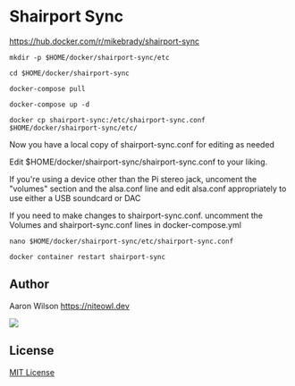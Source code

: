 # Shairport Sync
https://hub.docker.com/r/mikebrady/shairport-sync

```
mkdir -p $HOME/docker/shairport-sync/etc
```
```
cd $HOME/docker/shairport-sync
```
```
docker-compose pull
```
```
docker-compose up -d
```
```
docker cp shairport-sync:/etc/shairport-sync.conf $HOME/docker/shairport-sync/etc/
```
Now you have a local copy of shairport-sync.conf for editing as needed




Edit $HOME/docker/shairport-sync/shairport-sync.conf to your liking.

If you're using a device other than the Pi stereo jack,
uncoment the "volumes" section and the alsa.conf line
and edit alsa.conf appropriately to use either a USB soundcard
or DAC

If you need to make changes to shairport-sync.conf.
uncomment the Volumes and shairport-sync.conf lines in 
docker-compose.yml
```
nano $HOME/docker/shairport-sync/etc/shairport-sync.conf
```
```
docker container restart shairport-sync
```



## Author

Aaron Wilson <https://niteowl.dev>

[![](https://cdn.buymeacoffee.com/buttons/default-blue.png)](https://www.buymeacoffee.com/slochewie)

## License

[MIT License](./LICENSE)